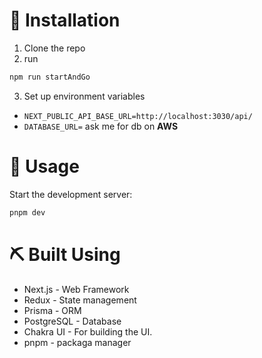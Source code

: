 # 💾 Installation
1. Clone the repo
2. run 
```sh
npm run startAndGo
```
3. Set up environment variables 
* `NEXT_PUBLIC_API_BASE_URL=http://localhost:3030/api/`
* `DATABASE_URL=` ask me for db on **AWS**

# 🎈 Usage
Start the development server:
```sh
pnpm dev
```

# ⛏️ Built Using
- Next.js - Web Framework
- Redux - State management
- Prisma - ORM
- PostgreSQL - Database
- Chakra UI - For building the UI.
- pnpm - packaga manager
